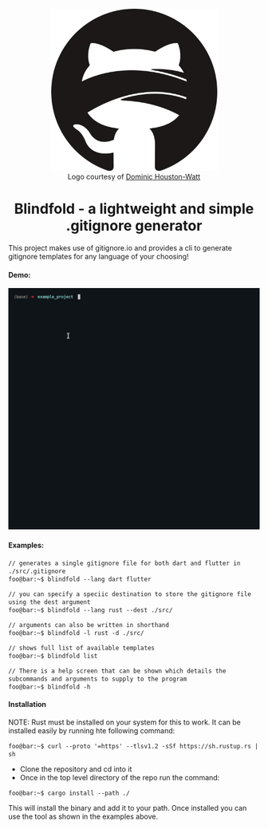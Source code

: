 <p align="center">
<img height="325" width="333" src="./assets/logo.png">
<br>
Logo courtesy of <a href="https://www.instagram.com/do.graphics/">Dominic Houston-Watt</a>
</p>
<h1 align="center"> Blindfold - a lightweight and simple .gitignore generator</h1>


This project makes use of gitignore.io and provides a cli to generate gitignore templates for any language of your choosing!

#### Demo:

![demo_video](./assets/demo.gif)


#### Examples:
```console
// generates a single gitignore file for both dart and flutter in ./src/.gitignore
foo@bar:~$ blindfold --lang dart flutter
```

```console
// you can specify a speciic destination to store the gitignore file using the dest argument
foo@bar:~$ blindfold --lang rust --dest ./src/
```

```console
// arguments can also be written in shorthand
foo@bar:~$ blindfold -l rust -d ./src/
```

```console
// shows full list of available templates
foo@bar:~$ blindfold list
```

```console
// There is a help screen that can be shown which details the subcommands and arguments to supply to the program
foo@bar:~$ blindfold -h
```
#### Installation

NOTE: Rust must be installed on your system for this to work.
It can be installed easily by running hte following command:
```console
foo@bar:~$ curl --proto '=https' --tlsv1.2 -sSf https://sh.rustup.rs | sh
```

* Clone the repository and cd into it
* Once in the top level directory of the repo run the command:
```console
foo@bar:~$ cargo install --path ./
```

This will install the binary and add it to your path. Once installed you can use the tool as shown in the examples above.

